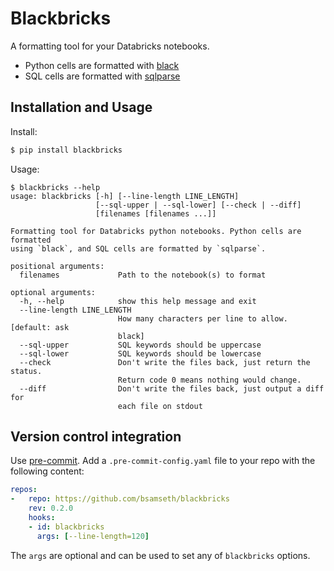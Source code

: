 # Blackbricks

A formatting tool for your Databricks notebooks.

- Python cells are formatted with [black](https://github.com/psf/black)
- SQL cells are formatted with [sqlparse](https://github.com/andialbrecht/sqlparse)

## Installation and Usage

Install:

```bash
$ pip install blackbricks
```

Usage:

```text
$ blackbricks --help
usage: blackbricks [-h] [--line-length LINE_LENGTH]
                   [--sql-upper | --sql-lower] [--check | --diff]
                   [filenames [filenames ...]]

Formatting tool for Databricks python notebooks. Python cells are formatted
using `black`, and SQL cells are formatted by `sqlparse`.

positional arguments:
  filenames             Path to the notebook(s) to format

optional arguments:
  -h, --help            show this help message and exit
  --line-length LINE_LENGTH
                        How many characters per line to allow. [default: ask
                        black]
  --sql-upper           SQL keywords should be uppercase
  --sql-lower           SQL keywords should be lowercase
  --check               Don't write the files back, just return the status.
                        Return code 0 means nothing would change.
  --diff                Don't write the files back, just output a diff for
                        each file on stdout
```


## Version control integration

Use [pre-commit](https://github.com/andialbrecht/sqlparse). Add a
`.pre-commit-config.yaml` file to your repo with the following content:

```yaml
repos:
-   repo: https://github.com/bsamseth/blackbricks
    rev: 0.2.0
    hooks:
    - id: blackbricks
      args: [--line-length=120]
```

The `args` are optional and can be used to set any of `blackbricks` options.
